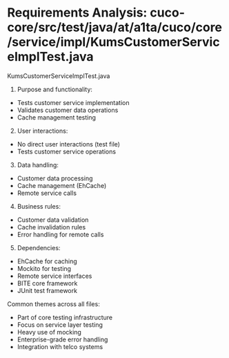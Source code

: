 # Requirements Analysis: cuco-core/src/test/java/at/a1ta/cuco/core/service/impl/KumsCustomerServiceImplTest.java

KumsCustomerServiceImplTest.java
1. Purpose and functionality:
- Tests customer service implementation
- Validates customer data operations
- Cache management testing

2. User interactions:
- No direct user interactions (test file)
- Tests customer service operations

3. Data handling:
- Customer data processing
- Cache management (EhCache)
- Remote service calls

4. Business rules:
- Customer data validation
- Cache invalidation rules
- Error handling for remote calls

5. Dependencies:
- EhCache for caching
- Mockito for testing
- Remote service interfaces
- BITE core framework
- JUnit test framework

Common themes across all files:
- Part of core testing infrastructure
- Focus on service layer testing
- Heavy use of mocking
- Enterprise-grade error handling
- Integration with telco systems
